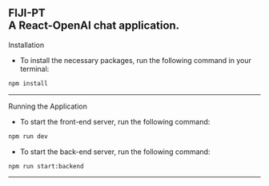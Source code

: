 FIJI-PT<br>
A React-OpenAI chat application.
---
Installation
- To install the necessary packages, run the following command in your terminal:<br>
```sh
npm install
```
---
Running the Application
- To start the front-end server, run the following command:<br>
```sh
npm run dev
```
- To start the back-end server, run the following command:<br>
```sh
npm run start:backend
```
---

